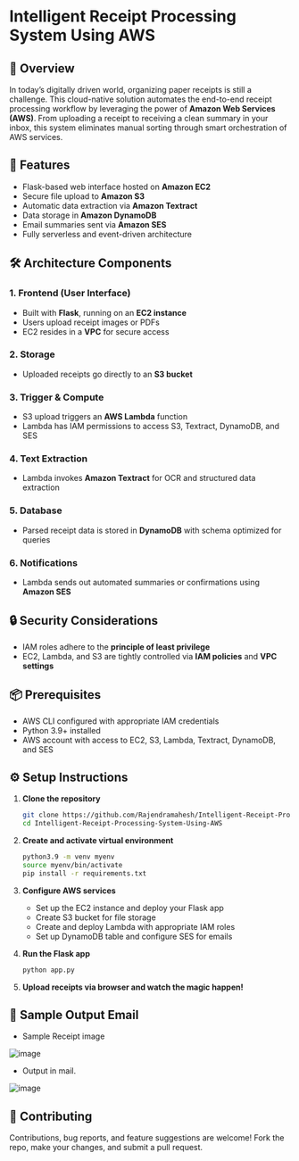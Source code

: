 # Intelligent Receipt Processing System Using AWS

## 📌 Overview  
In today’s digitally driven world, organizing paper receipts is still a challenge. This cloud-native solution automates the end-to-end receipt processing workflow by leveraging the power of **Amazon Web Services (AWS)**. From uploading a receipt to receiving a clean summary in your inbox, this system eliminates manual sorting through smart orchestration of AWS services.

## 🚀 Features
- Flask-based web interface hosted on **Amazon EC2**
- Secure file upload to **Amazon S3**
- Automatic data extraction via **Amazon Textract**
- Data storage in **Amazon DynamoDB**
- Email summaries sent via **Amazon SES**
- Fully serverless and event-driven architecture

## 🛠️ Architecture Components
### 1. **Frontend (User Interface)**
- Built with **Flask**, running on an **EC2 instance**
- Users upload receipt images or PDFs
- EC2 resides in a **VPC** for secure access

### 2. **Storage**
- Uploaded receipts go directly to an **S3 bucket**

### 3. **Trigger & Compute**
- S3 upload triggers an **AWS Lambda** function
- Lambda has IAM permissions to access S3, Textract, DynamoDB, and SES

### 4. **Text Extraction**
- Lambda invokes **Amazon Textract** for OCR and structured data extraction

### 5. **Database**
- Parsed receipt data is stored in **DynamoDB** with schema optimized for queries

### 6. **Notifications**
- Lambda sends out automated summaries or confirmations using **Amazon SES**

## 🔒 Security Considerations
- IAM roles adhere to the **principle of least privilege**
- EC2, Lambda, and S3 are tightly controlled via **IAM policies** and **VPC settings**

## 📦 Prerequisites
- AWS CLI configured with appropriate IAM credentials
- Python 3.9+ installed
- AWS account with access to EC2, S3, Lambda, Textract, DynamoDB, and SES

## ⚙️ Setup Instructions

1. **Clone the repository**
   ```bash
   git clone https://github.com/Rajendramahesh/Intelligent-Receipt-Processing-System-Using-AWS.git
   cd Intelligent-Receipt-Processing-System-Using-AWS
   ```

2. **Create and activate virtual environment**
   ```bash
   python3.9 -m venv myenv
   source myenv/bin/activate
   pip install -r requirements.txt
   ```

3. **Configure AWS services**
   - Set up the EC2 instance and deploy your Flask app
   - Create S3 bucket for file storage
   - Create and deploy Lambda with appropriate IAM roles
   - Set up DynamoDB table and configure SES for emails

4. **Run the Flask app**
   ```bash
   python app.py
   ```

5. **Upload receipts via browser and watch the magic happen!**

## 📧 Sample Output Email

- Sample Receipt image
  
![image](https://github.com/user-attachments/assets/7a50dd2f-0102-4fba-a0ac-3d566361c0be)

- Output in mail.
  
![image](https://github.com/user-attachments/assets/728a9ae4-c134-48d2-b47a-d9672d9ef682)


## 🤝 Contributing
Contributions, bug reports, and feature suggestions are welcome! Fork the repo, make your changes, and submit a pull request.


